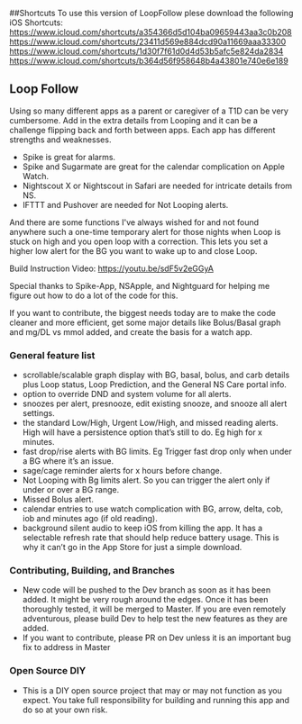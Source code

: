 ##Shortcuts
To use this version of LoopFollow plese download the following iOS Shortcuts:
https://www.icloud.com/shortcuts/a354366d5d104ba09659443aa3c0b208
https://www.icloud.com/shortcuts/23411d569e884dcd90a11669aaa33300
https://www.icloud.com/shortcuts/1d30f7f61d0d4d53b5afc5e824da2834
https://www.icloud.com/shortcuts/b364d56f958648b4a43801e740e6e189

## Loop Follow 

Using so many different apps as a parent or caregiver of a T1D can be very cumbersome. Add in the extra details from Looping
and it can be a challenge flipping back and forth between apps. Each app has different strengths and weaknesses.
- Spike is great for alarms. 
- Spike and Sugarmate are great for the calendar complication on Apple Watch. 
- Nightscout X or Nightscout in Safari are needed for intricate details from NS.
- IFTTT and Pushover are  needed for Not Looping alerts.

And there are some functions I've always wished for and not found anywhere such a one-time temporary alert
for those nights when Loop is stuck on high and you open loop with a correction. This lets you set a higher
low alert for the BG you want to wake up to and close Loop.

Build Instruction Video: https://youtu.be/sdF5v2eGGyA

Special thanks to Spike-App, NSApple, and Nightguard for helping me figure out how to do a lot of the code for this.

If you want to contribute, the biggest needs today are to make the code cleaner and more efficient, get some major details like Bolus/Basal graph and mg/DL vs mmol added, and create the basis for a watch app.

### General feature list
- scrollable/scalable graph display with BG, basal, bolus, and carb details plus Loop status, Loop Prediction, and the General NS Care portal info.
- option to override DND and system volume for all alerts.
- snoozes per alert, presnooze, edit existing snooze, and snooze all alert settings.
- the standard Low/High, Urgent Low/High, and missed reading alerts. High will have a persistence option that’s still to do. Eg high for x minutes.
- fast drop/rise alerts with BG limits. Eg Trigger fast drop only when under a BG where it’s an issue.
- sage/cage reminder alerts for x hours before change.
- Not Looping with Bg limits alert. So you can trigger the alert only if under or over a BG range.
- Missed Bolus alert.
- calendar entries to use watch complication with BG, arrow, delta, cob, iob and minutes ago (if old reading).
- background silent audio to keep iOS from killing the app. It has a selectable refresh rate that should help reduce battery usage. This is why it can’t go in the App Store for just a simple download.

### Contributing, Building, and Branches
- New code will be pushed to the Dev branch as soon as it has been added. It might be very rough around the edges. Once it has been thoroughly tested, it will be merged to Master. If you are even remotely adventurous, please build Dev to help test the new features as they are added.
- If you want to contribute, please PR on Dev unless it is an important bug fix to address in Master

### Open Source DIY
- This is a DIY open source project that may or may not function as you expect. You take full responsibility for building and running this app and do so at your own risk.
